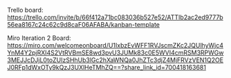 Trello board: https://trello.com/invite/b/66f412a71bc083036b527e52/ATTIb2ac2ed9777b56ea8167c24c62c9d8caF06AFABA/kanban-template

Miro Iteration 2 Board: https://miro.com/welcomeonboard/U1IxbzEvWFF1RVJscmZKc2JQUlhyWjc4YnM4Y2pjRXI4S2VtRVBmSE8wd3pvU3JUMk83c0E5WVI4cmRSM3RPWGw3MEJJcDJjL0toZUIzSHhUb3lGc2hXaWNQa0JhZTc3djZ4MjFRVzVEN1Q2OEJ0RFp1dWxOTy9kQzJ3UXlHeTMhZQ==?share_link_id=700418163681
